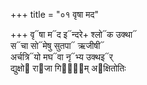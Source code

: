 +++
title = "०१ वृषा मद"

+++
वृ᳓षा म᳓द इ᳓न्दरे+ श्लो᳓क उक्था᳓  
स᳓चा सो᳓मेषु सुतपा᳓ ऋजीषी᳓  
अर्चत्रि᳓यो मघ᳓वा नृ᳓भ्य उक्थइ᳓र्  
द्युक्षो᳓ रा᳓जा गिरा᳐᳓म् अ᳓क्षितोतिः